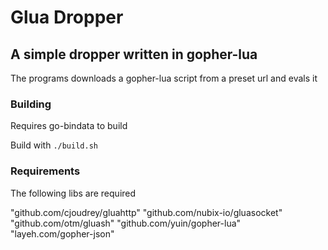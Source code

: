 # Glua Dropper
## A simple dropper written in gopher-lua

The programs downloads a gopher-lua script from a preset url and evals it

### Building
Requires go-bindata to build

Build with ```./build.sh```

### Requirements

The following libs are required 

"github.com/cjoudrey/gluahttp"
"github.com/nubix-io/gluasocket"
"github.com/otm/gluash"
"github.com/yuin/gopher-lua"
"layeh.com/gopher-json"